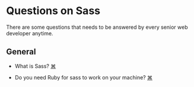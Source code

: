 # Questions on Sass
There are some questions that needs to be answered by every senior web developer anytime. 


## General
- What is Sass?
<a href="#" title="
 Sass is a CSS extension language. 
 ">⌘</a>

- Do you need Ruby for sass to work on your machine?
<a href="#" title="
Yes, you need it. Before you start using Sass you will need to install Ruby. Ruby uses Gems to manage its various packages of code like Sass. However, can I hack somehow and install sass without Ruby???
 ">⌘</a>
